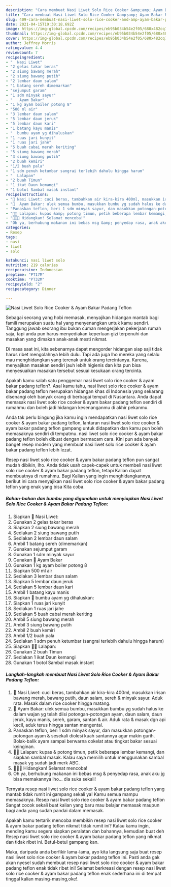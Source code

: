 ```yaml
---
description: "Cara membuat Nasi Liwet Solo Rice Cooker &amp;amp; Ayam Bakar Padang Teflon Sederhana Untuk Jualan"
title: "Cara membuat Nasi Liwet Solo Rice Cooker &amp;amp; Ayam Bakar Padang Teflon Sederhana Untuk Jualan"
slug: 409-cara-membuat-nasi-liwet-solo-rice-cooker-and-amp-ayam-bakar-padang-teflon-sederhana-untuk-jualan
date: 2021-04-15T19:30:18.692Z
image: https://img-global.cpcdn.com/recipes/eb95b034b54e2f05/680x482cq70/nasi-liwet-solo-rice-cooker-ayam-bakar-padang-teflon-foto-resep-utama.jpg
thumbnail: https://img-global.cpcdn.com/recipes/eb95b034b54e2f05/680x482cq70/nasi-liwet-solo-rice-cooker-ayam-bakar-padang-teflon-foto-resep-utama.jpg
cover: https://img-global.cpcdn.com/recipes/eb95b034b54e2f05/680x482cq70/nasi-liwet-solo-rice-cooker-ayam-bakar-padang-teflon-foto-resep-utama.jpg
author: Jeffrey Morris
ratingvalue: 4.4
reviewcount: 7
recipeingredient:
- "  Nasi Liwet"
- "2 gelas takar beras"
- "2 siung bawang merah"
- "2 siung bawang putih"
- "2 lembar daun salam"
- "1 batang sereh dimemarkan"
- "sejumput garam"
- "1 sdm minyak sayur"
- "   Ayam Bakar"
- "1 kg ayam boiler potong 8"
- "500 ml air"
- "3 lembar daun salam"
- "5 lembar daun jeruk"
- "5 lembar daun kari"
- "1 batang kayu manis"
- "  bumbu ayam yg dihaluskan"
- "1 ruas jari kunyit"
- "1 ruas jari jahe"
- "5 buah cabai merah keriting"
- "5 siung bawang merah"
- "3 siung bawang putih"
- "2 buah kemiri"
- "1/2 buah pala"
- "1 sdm penuh ketumbar sangrai terlebih dahulu hingga harum"
- "  Lalapan"
- "2 buah Timun"
- "1 ikat Daun kemangi"
- "1 botol Sambal masak instant"
recipeinstructions:
- "🍚 Nasi Liwet: cuci beras, tambahkan air kira-kira 400ml, masukkan irisan bawang merah, bawang putih, daun salam, sereh &amp; minyak sayur. Aduk rata. Masak dalam rice cooker hingga matang."
- "🍗  Ayam Bakar: ulek semua bumbu, masukkan bumbu yg sudah halus ke dalam wajan yg telah diisi potongan-potongan ayam, daun salam, daun jeruk, kayu manis, sereh, garam, santan &amp; air. Aduk rata &amp; masak dgn api kecil, aduk terus  hingga santan mengental."
- "Panaskan teflon, beri 1 sdm minyak sayur, dan masukkan potongan-potongan ayam &amp; sesekali diolesi kuah santannya agar makin gurih. Bolak-balik ayam sampai berwarna cokelat atau tingkat bakar sesuai keinginan."
- "🌿🍂 Lalapan: kupas &amp; potong timun, petik beberapa lembar kemangi, dan siapkan sambal masak. Kalau saya memilih untuk menggunakan sambal masak yg sudah jadi merk ABC."
- "🍚🍗🌿 Hidangkan! Selamat mencoba!"
- "Oh ya, berhubung makanan ini bebas msg &amp; penyedap rasa, anak aku jg bisa memakannya lho... dia suka sekali!"
categories:
- Resep
tags:
- nasi
- liwet
- solo

katakunci: nasi liwet solo 
nutrition: 219 calories
recipecuisine: Indonesian
preptime: "PT17M"
cooktime: "PT32M"
recipeyield: "2"
recipecategory: Dinner

---
```



![Nasi Liwet Solo Rice Cooker &amp; Ayam Bakar Padang Teflon](https://img-global.cpcdn.com/recipes/eb95b034b54e2f05/680x482cq70/nasi-liwet-solo-rice-cooker-ayam-bakar-padang-teflon-foto-resep-utama.jpg)

Sebagai seorang yang hobi memasak, menyajikan hidangan mantab bagi famili merupakan suatu hal yang menyenangkan untuk kamu sendiri. Tanggung jawab seorang ibu bukan cuman mengerjakan pekerjaan rumah saja, tapi anda pun harus menyediakan keperluan gizi terpenuhi dan masakan yang dimakan anak-anak mesti nikmat.

Di masa  saat ini, kita sebenarnya dapat mengorder hidangan siap saji tidak harus ribet mengolahnya lebih dulu. Tapi ada juga lho mereka yang selalu mau menghidangkan yang terenak untuk orang tercintanya. Karena, menyajikan masakan sendiri jauh lebih higienis dan kita pun bisa menyesuaikan masakan tersebut sesuai kesukaan orang tercinta. 



Apakah kamu salah satu penggemar nasi liwet solo rice cooker &amp; ayam bakar padang teflon?. Asal kamu tahu, nasi liwet solo rice cooker &amp; ayam bakar padang teflon merupakan hidangan khas di Indonesia yang sekarang disenangi oleh banyak orang di berbagai tempat di Nusantara. Anda dapat memasak nasi liwet solo rice cooker &amp; ayam bakar padang teflon sendiri di rumahmu dan boleh jadi hidangan kesenanganmu di akhir pekanmu.

Anda tak perlu bingung jika kamu ingin mendapatkan nasi liwet solo rice cooker &amp; ayam bakar padang teflon, lantaran nasi liwet solo rice cooker &amp; ayam bakar padang teflon gampang untuk didapatkan dan kamu pun boleh memasaknya sendiri di tempatmu. nasi liwet solo rice cooker &amp; ayam bakar padang teflon boleh dibuat dengan bermacam cara. Kini pun ada banyak banget resep modern yang membuat nasi liwet solo rice cooker &amp; ayam bakar padang teflon lebih lezat.

Resep nasi liwet solo rice cooker &amp; ayam bakar padang teflon pun sangat mudah dibikin, lho. Anda tidak usah capek-capek untuk membeli nasi liwet solo rice cooker &amp; ayam bakar padang teflon, tetapi Kalian dapat membuatnya di rumahmu. Bagi Kalian yang ingin menghidangkannya, berikut ini cara menyajikan nasi liwet solo rice cooker &amp; ayam bakar padang teflon yang enak yang bisa Kita coba.

<!--inarticleads1-->

##### Bahan-bahan dan bumbu yang digunakan untuk menyiapkan Nasi Liwet Solo Rice Cooker &amp; Ayam Bakar Padang Teflon:

1. Siapkan  🍚 Nasi Liwet:
1. Gunakan 2 gelas takar beras
1. Siapkan 2 siung bawang merah
1. Sediakan 2 siung bawang putih
1. Sediakan 2 lembar daun salam
1. Ambil 1 batang sereh (dimemarkan)
1. Gunakan sejumput garam
1. Gunakan 1 sdm minyak sayur
1. Gunakan  🍗  Ayam Bakar
1. Gunakan 1 kg ayam boiler potong 8
1. Siapkan 500 ml air
1. Sediakan 3 lembar daun salam
1. Siapkan 5 lembar daun jeruk
1. Sediakan 5 lembar daun kari
1. Ambil 1 batang kayu manis
1. Siapkan  🍲 bumbu ayam yg dihaluskan:
1. Siapkan 1 ruas jari kunyit
1. Sediakan 1 ruas jari jahe
1. Sediakan 5 buah cabai merah keriting
1. Ambil 5 siung bawang merah
1. Ambil 3 siung bawang putih
1. Ambil 2 buah kemiri
1. Ambil 1/2 buah pala
1. Sediakan 1 sdm penuh ketumbar (sangrai terlebih dahulu hingga harum)
1. Siapkan  🌿🍂 Lalapan:
1. Gunakan 2 buah Timun
1. Sediakan 1 ikat Daun kemangi
1. Gunakan 1 botol Sambal masak instant




<!--inarticleads2-->

##### Langkah-langkah membuat Nasi Liwet Solo Rice Cooker &amp; Ayam Bakar Padang Teflon:

1. 🍚 Nasi Liwet: cuci beras, tambahkan air kira-kira 400ml, masukkan irisan bawang merah, bawang putih, daun salam, sereh &amp; minyak sayur. Aduk rata. Masak dalam rice cooker hingga matang.
1. 🍗  Ayam Bakar: ulek semua bumbu, masukkan bumbu yg sudah halus ke dalam wajan yg telah diisi potongan-potongan ayam, daun salam, daun jeruk, kayu manis, sereh, garam, santan &amp; air. Aduk rata &amp; masak dgn api kecil, aduk terus  hingga santan mengental.
1. Panaskan teflon, beri 1 sdm minyak sayur, dan masukkan potongan-potongan ayam &amp; sesekali diolesi kuah santannya agar makin gurih. Bolak-balik ayam sampai berwarna cokelat atau tingkat bakar sesuai keinginan.
1. 🌿🍂 Lalapan: kupas &amp; potong timun, petik beberapa lembar kemangi, dan siapkan sambal masak. Kalau saya memilih untuk menggunakan sambal masak yg sudah jadi merk ABC.
1. 🍚🍗🌿 Hidangkan! Selamat mencoba!
1. Oh ya, berhubung makanan ini bebas msg &amp; penyedap rasa, anak aku jg bisa memakannya lho... dia suka sekali!




Ternyata resep nasi liwet solo rice cooker &amp; ayam bakar padang teflon yang mantab tidak rumit ini gampang sekali ya! Kamu semua mampu memasaknya. Resep nasi liwet solo rice cooker &amp; ayam bakar padang teflon Sangat cocok sekali buat kalian yang baru mau belajar memasak maupun bagi anda yang sudah pandai dalam memasak.

Apakah kamu tertarik mencoba membikin resep nasi liwet solo rice cooker &amp; ayam bakar padang teflon nikmat tidak rumit ini? Kalau kamu ingin, mending kamu segera siapkan peralatan dan bahannya, kemudian buat deh Resep nasi liwet solo rice cooker &amp; ayam bakar padang teflon yang nikmat dan tidak ribet ini. Betul-betul gampang kan. 

Maka, daripada anda berfikir lama-lama, ayo kita langsung saja buat resep nasi liwet solo rice cooker &amp; ayam bakar padang teflon ini. Pasti anda gak akan nyesel sudah membuat resep nasi liwet solo rice cooker &amp; ayam bakar padang teflon enak tidak ribet ini! Selamat berkreasi dengan resep nasi liwet solo rice cooker &amp; ayam bakar padang teflon enak sederhana ini di tempat tinggal kalian masing-masing,oke!.

